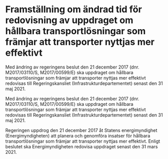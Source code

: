 # Framställning om ändrad tid för redovisning av uppdraget om hållbara transportlösningar som främjar att transporter nyttjas mer effektivt

Med ändring av regeringens beslut den 21 december 2017 (dnr. M2017/03110/S, M2017/00599/E) ska uppdraget om hållbara transportlösningar som främjar att transporter nyttjas mer effektivt redovisas till Regeringskansliet (Infrastrukturdepartementet) senast den 31 maj 2021.

Med ändring av regeringens beslut den 21 december 2017 (dnr. M2017/03110/S, M2017/00599/E) ska uppdraget om hållbara transportlösningar som främjar att transporter nyttjas mer effektivt redovisas till Regeringskansliet (Infrastrukturdepartementet) senast den 31 maj 2021.

Regeringen uppdrog den 21 december 2017 åt Statens energimyndighet (Energimyndigheten) att planera och genomföra insatser för hållbara transportlösningar som främjar att transporter nyttjas mer effektivt. Enligt beslutet ska Energimyndigheten redovisa uppdraget senast den 31 mars 2021.
